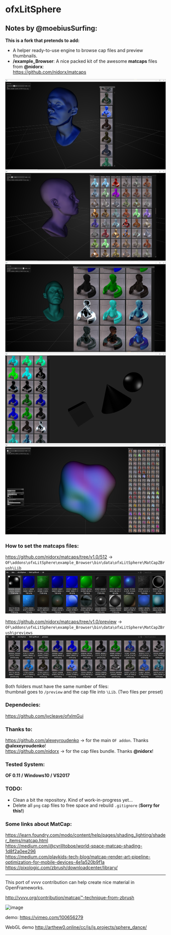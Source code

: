 ofxLitSphere
=============================

## Notes by @moebiusSurfing:

**This is a fork that pretends to add:**  

- A helper ready-to-use engine to browse cap files and preview thumbnails.  
- **/example_Browser**: A nice packed kit of the awesome **matcaps** files from **@nidorx**:  
https://github.com/nidorx/matcaps

![image](readme_images/screenshot5.PNG?raw=true "screenshot5")  
![image](readme_images/screenshot6.PNG?raw=true "screenshot6")  
![image](readme_images/screenshot7.PNG?raw=true "screenshot7")  
![image](readme_images/screenshot1.PNG?raw=true "screenshot1")  
![image](readme_images/screenshot8.PNG?raw=true "screenshot8")  

### How to set the matcaps files:  
https://github.com/nidorx/matcaps/tree/v1.0/512 ->  
`OF\addons\ofxLitSphere\example_Browser\bin\data\ofxLitSphere\MatCapZBrush\Lib`
![image](readme_images/dataFiles1.PNG?raw=true "dataFiles1")  

https://github.com/nidorx/matcaps/tree/v1.0/preview ->  
`OF\addons\ofxLitSphere\example_Browser\bin\data\ofxLitSphere\MatCapZBrush\previews`
![image](readme_images/dataFiles2.PNG?raw=true "dataFiles2")  

Both folders must have the same number of files:  
thumbnail goes to `/preview` and the cap file into `\Lib`. (Two files per preset)


### Dependecies:  
https://github.com/jvcleave/ofxImGui

### Thanks to:   
https://github.com/alexeyroudenko -> for the main `OF addon`. Thanks **@alexeyroudenko**!  
https://github.com/nidorx -> for the cap files bundle. Thanks **@nidorx**! 

### Tested System:  
**OF 0.11 / Windows10 / VS2017**

### TODO:
- Clean a bit the repository. Kind of work-in-progress yet...  
- Delete all `png` cap files to free space and rebuild `.gitignore` (**Sorry for this!**)

### Some links about **MatCap**:  

https://learn.foundry.com/modo/content/help/pages/shading_lighting/shader_items/matcap.html  
https://medium.com/@cyrilltoboe/world-space-matcap-shading-1d8f2a0ee296  
https://medium.com/playkids-tech-blog/matcap-render-art-pipeline-optimization-for-mobile-devices-4e1a520b9f1a  
https://pixologic.com/zbrush/downloadcenter/library/

--------------------------------------------------------------------------------

This port of vvvv contribution can help create nice material in OpenFrameworks.

http://vvvv.org/contribution/matcap™-technique-from-zbrush


![image](http://www.arthew0.ru/cc/js/js.projects/sphere_dance/preview/litsphere_01.png)

demo:
https://vimeo.com/100656279

WebGL demo http://arthew0.online/cc/js/js.projects/sphere_dance/
